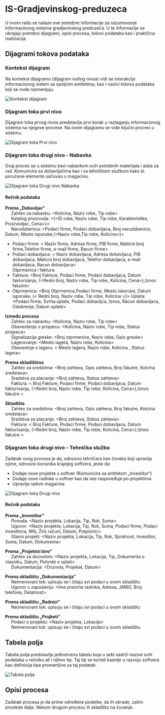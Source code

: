 # IS-Gradjevinskog-preduzeca

U ovom radu se nalaze sve potrebne informacije za razumevanje informacionog sistema gradjevinskog preduzeća. U te informacije se ubrajaju potrebni dijagrami, opisi procesa, tokovi podataka kao i praktična realizacija. 

## Dijagrami tokova podataka
### Kontekst dijagram

Na kontekst dijagramu (dijagram nultog nivoa) vidi se interakcija informacionog sistem sa spoljnim entitetima, kao i nazivi tokova podataka koji se ovde razmenjuju.

![Kontekst dijagram](https://user-images.githubusercontent.com/98473818/152313650-99eea497-57de-4b20-bdda-98df48374650.png)

### Dijagram toka prvi nivo

Dijagram toka prvog nivoa predstavlja prvi korak u razlaganju informacionog sistema na njegove procese. Na ovom dijagramu se vide ključni procesi u sistemu.

![Dijagram toka Prvi nivo](https://user-images.githubusercontent.com/98473818/152314509-bd8fa555-cca7-4ef2-91f8-8b76acb52842.png)

### Dijagram toka drugi nivo - Nabavka

Ovaj proces se u sistemu bavi nabavkom svih potrebnih materijala i alata za rad. Komunicira sa dobavljačima kao i sa tehničkom službom kako bi poručene elemente sačuvao u magacinu.

![Dijagram toka Drugi nivo Nabavka](https://user-images.githubusercontent.com/98473818/152318885-7c0cb1de-7387-457f-93f5-76d9bb2ce4cf.png)

#### Rečnik podataka

<strong>  Prema „Dobavljac“ </strong> <br>
&nbsp;&nbsp;&nbsp;&nbsp; Zahtev za nabavku: <Kolicina, Naziv robe, Tip robe> <br>
&nbsp;&nbsp;&nbsp;&nbsp; Katalog proizvoda: <{<ID robe, Naziv robe, Tip robe, Karakteristike, Proizvodjac, Cena>}> <br>
&nbsp;&nbsp;&nbsp;&nbsp; Narudzbenica: <Podaci firme, Podaci dobavljaca, Broj narudzbenice, Datum, Mesto isporuke,{<Naziv robe,Tip robe, Kolicina>}> <br>
* Podaci firme: < Naziv firme, Adresa firme, PIB firme, Maticni broj firme,Telefon firme, e-mail firme, Racun firme> <br>
* Podaci dobavljaca: < Naziv dobavljaca, Adresa dobavljaca, PIB dobavljaca, Maticni broj dobavljaca, Telefon dobavljaca, e-mail dobavljaca, Racun dobavljaca> <br>
Otprmenica i faktura:
* Faktura: <Broj Fakture, Podaci firme, Podaci dobavljaca, Datum fakturisanja, {<Redni broj, Naziv robe, Tip robe, Kolicina, Cena>},Iznos fakutre>
* Otprmenica: <Broj Otprmenice,Podaci firme, Mesto iskoruke, Datum isporuke, {< Redni broj, Naziv robe, Tip robe, Kolicina >}>
Uplata:<Podaci firme, Svrha uplate, Podaci dobavljca, Iznos, Racun dobavljaca, Odobrenje, Datum uplate>

<strong> Između procesa </strong> <br>
&nbsp;&nbsp;&nbsp;&nbsp; Zahtev za nabavku: <Kolicina, Naziv robe, Tip robe> <br>
&nbsp;&nbsp;&nbsp;&nbsp; Obavestenje o prispecu: <Kolicina, Naziv robe, Tip robe, Status prispeca> <br>
&nbsp;&nbsp;&nbsp;&nbsp; Signalizacija greske: <Broj otprmenice, Naziv robe, Opis greske> <br>
&nbsp;&nbsp;&nbsp;&nbsp; Lagerovanje: <Mesto lagera, Naziv robe, Kolicina> <br>
&nbsp;&nbsp;&nbsp;&nbsp; Obavestnje o lageru: < Mesto lagera, Naziv robe, Kolicina , Status lagera> <br>

<strong> Prema skladištima </strong> <br>
&nbsp;&nbsp;&nbsp;&nbsp; Zahtev za sredstima: <Broj zahteva, Opis zahteva, Broj fakutre, Kolcina sredstava> <br>
&nbsp;&nbsp;&nbsp;&nbsp; Sredstva za placanje: <Broj zahteva, Status zahteva> <br>
&nbsp;&nbsp;&nbsp;&nbsp; Faktura: < Broj Fakture, Podaci firme, Podaci dobavljaca, Datum fakturisanja, {<Redni broj, Naziv robe, Tip robe, Kolicina, Cena>},Iznos fakutre > <br>

<strong> Skladišta </strong> <br>
&nbsp;&nbsp;&nbsp;&nbsp; Zahtev za sredstima: <Broj zahteva, Opis zahteva, Broj fakutre, Kolcina sredstava> <br>
&nbsp;&nbsp;&nbsp;&nbsp; Sredstva za placanje: <Broj zahteva, Status zahteva> <br>
&nbsp;&nbsp;&nbsp;&nbsp; Faktura: < Broj Fakture, Podaci firme, Podaci dobavljaca, Datum fakturisanja, {<Redni broj, Naziv robe, Tip robe, Kolicina, Cena>},Iznos fakutre > <br>


### Dijagram toka drugi nivo - Tehnička služba

Zadatak ovog procesa je da, odnosno tehničara kao čoveka koji upravlja njime, odnosno korisnika krajnjeg softvera, jeste da: <br>

* Dodaje nove projekte u softver (Komunicira sa entitetom „Investitor“) <br>
* Dodaje nove radnike u softver kao da iste raspoređuje po projektima <br>
* Upravlja radom magacina <br>

![Dijagram toka Drugi nivo](https://user-images.githubusercontent.com/98473818/152315881-e2ef64d9-4cd4-4ab4-bad5-10310ae6912e.png)

#### Rečnik podataka

<strong> Prema „Investitor“ </strong> <br>
&nbsp;&nbsp;&nbsp;&nbsp; Ponuda: <Naziv projekta, Lokacija, Tip, Rok, Suma> <br>
&nbsp;&nbsp;&nbsp;&nbsp; Ugovor: <Naziv projekta, Lokacija, Tip, Rok, Suma, Podaci firme, Podaci investitora, Mib, Žiro računi, Datum, Potpisnici> <br>
&nbsp;&nbsp;&nbsp;&nbsp; Glavni projekt: <Naziv projekta, Lokacija, Tip, Rok, Spratnost, Investitor, Suma, Datum, Dokumenta> <br>

<strong> Prema „Projektni biro“ </strong> <br>
&nbsp;&nbsp;&nbsp;&nbsp; Zahtev za dozvolom: <Naziv projekta, Lokacija, Tip, Dokumenta o vlasniku, Datum, Potvrde o uplati> <br>
&nbsp;&nbsp;&nbsp;&nbsp; Dokumentacija: <Dozvola, Projekat, Datum> <br>

<strong> Prema skladištu „Dokumentacija“ </strong> <br>
&nbsp;&nbsp;&nbsp;&nbsp; Neimenovani tok: upisuju se i čitaju svi podaci u ovom skladištu <br>
&nbsp;&nbsp;&nbsp;&nbsp; Ugovor u zaposlenju: <Ime prezime radnika, Adresa, JMBG, Broj telefona, Delatnost> <br>

<strong> Prema skladištu „Radnici“ </strong> <br>
&nbsp;&nbsp;&nbsp;&nbsp; Neimenovani tok: upisuju se i čitaju svi podaci u ovom skladištu <br>

<strong> Prema skladištu „Projketi“ </strong> <br>
&nbsp;&nbsp;&nbsp;&nbsp; Podaci o projektu: <Naziv projekta, Lokacija> <br>
&nbsp;&nbsp;&nbsp;&nbsp; Neimenovani tok: upisuju se i čitaju svi podaci u ovom skladištu <br>

## Tabela polja

Tabela polja predstavlja jedinstvenu tabelu koja u sebi sadrži nazive svih podataka u rečniku ali i njihov tip. Taj tip se koristi kasnije u razvoju softvera kao definicija tipa promenljive za taj podatak.

![Tabela polja](https://user-images.githubusercontent.com/98473818/152317864-02276827-5cdb-4159-96a1-237523e15b82.png)

## Opisi procesa

Zadatak procesa je da prime određene podatke, da ih obrade, zatim proslede dalje. Nekom drugom procesu ili skladištu na čuvanje.








